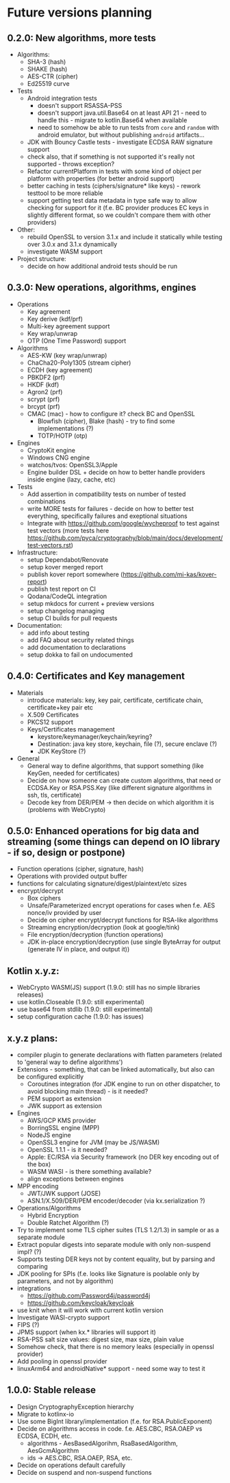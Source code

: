 # Future versions planning

## 0.2.0: New algorithms, more tests

* Algorithms:
    * SHA-3 (hash)
    * SHAKE (hash)
    * AES-CTR (cipher)
    * Ed25519 curve
* Tests
    * Android integration tests
        * doesn't support RSASSA-PSS
        * doesn't support java.util.Base64 on at least API 21 - need to handle this - migrate to kotlin.Base64 when available
        * need to somehow be able to run tests from `core` and `random` with android emulator,
          but without publishing `android` artifacts...
    * JDK with Bouncy Castle tests - investigate ECDSA RAW signature support
    * check also, that if something is not supported it's really not supported - throws exception?
    * Refactor currentPlatform in tests with some kind of object per platform with properties (for better android support)
    * better caching in tests (ciphers/signature* like keys) - rework testtool to be more reliable
    * support getting test data metadata in type safe way to allow checking for support for it
      (f.e. BC provider produces EC keys in slightly different format, so we couldn't compare them with other providers)
* Other:
    * rebuild OpenSSL to version 3.1.x and include it statically while testing over 3.0.x and 3.1.x dynamically
    * investigate WASM support
* Project structure:
    * decide on how additional android tests should be run

## 0.3.0: New operations, algorithms, engines

* Operations
    * Key agreement
    * Key derive (kdf/prf)
    * Multi-key agreement support
    * Key wrap/unwrap
    * OTP (One Time Password) support
* Algorithms
    * AES-KW (key wrap/unwrap)
    * ChaCha20-Poly1305 (stream cipher)
    * ECDH (key agreement)
    * PBKDF2 (prf)
    * HKDF (kdf)
    * Agron2 (prf)
    * scrypt (prf)
    * brcypt (prf)
    * CMAC (mac) - how to configure it? check BC and OpenSSL
        * Blowfish (cipher), Blake (hash) - try to find some implementations (?)
        * TOTP/HOTP (otp)
* Engines
    * CryptoKit engine
    * Windows CNG engine
    * watchos/tvos: OpenSSL3/Apple
    * Engine builder DSL + decide on how to better handle providers inside engine (lazy, cache, etc)
* Tests
    * Add assertion in compatibility tests on number of tested combinations
    * write MORE tests for failures - decide on how to better test everything, specifically failures and exeptional situations
    * Integrate with https://github.com/google/wycheproof to test against test vectors
      (more tests here https://github.com/pyca/cryptography/blob/main/docs/development/test-vectors.rst)
* Infrastructure:
    * setup Dependabot/Renovate
    * setup kover merged report
    * publish kover report somewhere (https://github.com/mi-kas/kover-report)
    * publish test report on CI
    * Qodana/CodeQL integration
    * setup mkdocs for current + preview versions
    * setup changelog managing
    * setup CI builds for pull requests
* Documentation:
    * add info about testing
    * add FAQ about security related things
    * add documentation to declarations
    * setup dokka to fail on undocumented

## 0.4.0: Certificates and Key management

* Materials
    * introduce materials: key, key pair, certificate, certificate chain, certificate+key pair etc
    * X.509 Certificates
    * PKCS12 support
    * Keys/Certificates management
        * keystore/keymanager/keychain/keyring?
        * Destination: java key store, keychain, file (?), secure enclave (?)
        * JDK KeyStore (?)
* General
    * General way to define algorithms, that support something (like KeyGen, needed for certificates)
    * Decide on how someone can create custom algorithms, that need or ECDSA.Key or RSA.PSS.Key
      (like different signature algorithms in ssh, tls, certificate)
    * Decode key from DER/PEM -> then decide on which algorithm it is (problems with WebCrypto)

## 0.5.0: Enhanced operations for big data and streaming (some things can depend on IO library - if so, design or postpone)

* Function operations (cipher, signature, hash)
* Operations with provided output buffer
* functions for calculating signature/digest/plaintext/etc sizes
* encrypt/decrypt
    * Box ciphers
    * Unsafe/Parameterized encrypt operations for cases when f.e. AES nonce/iv provided by user
    * Decide on cipher encrypt/decrypt functions for RSA-like algorithms
    * Streaming encryption/decryption (look at google/tink)
    * File encryption/decryption (function operations)
    * JDK in-place encryption/decryption (use single ByteArray for output (generate IV in place, and output it))

## Kotlin x.y.z:

* WebCrypto WASM(JS) support (1.9.0: still has no simple libraries releases)
* use kotlin.Closeable (1.9.0: still experimental)
* use base64 from stdlib (1.9.0: still experimental)
* setup configuration cache (1.9.0: has issues)

## x.y.z plans:

* compiler plugin to generate declarations with flatten parameters (related to 'general way to define algorithms')
* Extensions - something, that can be linked automatically, but also can be configured explicitly
    * Coroutines integration (for JDK engine to run on other dispatcher, to avoid blocking main thread) - is it needed?
    * PEM support as extension
    * JWK support as extension
* Engines
    * AWS/GCP KMS provider
    * BorringSSL engine (MPP)
    * NodeJS engine
    * OpenSSL3 engine for JVM (may be JS/WASM)
    * OpenSSL 1.1.1 - is it needed?
    * Apple: EC/RSA via Security framework (no DER key encoding out of the box)
    * WASM WASI - is there something available?
    * align exceptions between engines
* MPP encoding
    * JWT/JWK support (JOSE)
    * ASN.1/X.509/DER/PEM encoder/decoder (via kx.serialization ?)
* Operations/Algorithms
    * Hybrid Encryption
    * Double Ratchet Algorithm (?)
* Try to implement some TLS cipher suites (TLS 1.2/1.3) in sample or as a separate module
* Extract popular digests into separate module with only non-suspend impl? (?)
* Supports testing DER keys not by content equality, but by parsing and comparing
* JDK pooling for SPIs (f.e. looks like Signature is poolable only by parameters, and not by algorithm)
* integrations
    * https://github.com/Password4j/password4j
    * https://github.com/keycloak/keycloak
* use knit when it will work with current kotlin version
* Investigate WASI-crypto support
* FIPS (?)
* JPMS support (when kx.* libraries will support it)
* RSA-PSS salt size values: digest size, max size, plain value
* Somehow check, that there is no memory leaks (especially in openssl provider)
* Add pooling in openssl provider
* linuxArm64 and androidNative* support - need some way to test it

## 1.0.0: Stable release

* Design CryptographyException hierarchy
* Migrate to kotlinx-io
* Use some BigInt library/implementation (f.e. for RSA.PublicExponent)
* Decide on algorithms access in code. f.e. AES.CBC, RSA.OAEP vs ECDSA, ECDH, etc.
    * algorithms - AesBasedAlgorihm, RsaBasedAlgorithm, AesGcmAlgorithm
    * ids -> AES.CBC, RSA.OAEP, RSA, etc.
* Decide on operations default carefully
* Decide on suspend and non-suspend functions
